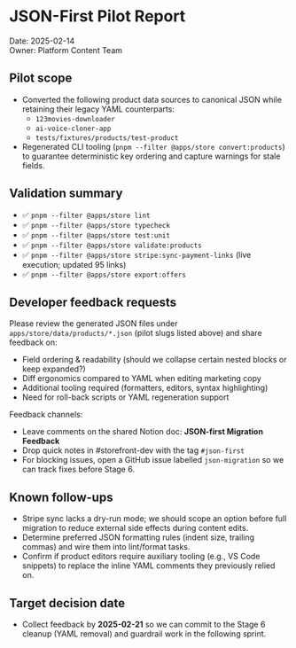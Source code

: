 # JSON-First Pilot Report

Date: 2025-02-14  
Owner: Platform Content Team

## Pilot scope
- Converted the following product data sources to canonical JSON while retaining their legacy YAML counterparts:
  - `123movies-downloader`
  - `ai-voice-cloner-app`
  - `tests/fixtures/products/test-product`
- Regenerated CLI tooling (`pnpm --filter @apps/store convert:products`) to guarantee deterministic key ordering and capture warnings for stale fields.

## Validation summary
- ✅ `pnpm --filter @apps/store lint`
- ✅ `pnpm --filter @apps/store typecheck`
- ✅ `pnpm --filter @apps/store test:unit`
- ✅ `pnpm --filter @apps/store validate:products`
- ✅ `pnpm --filter @apps/store stripe:sync-payment-links` (live execution; updated 95 links)
- ✅ `pnpm --filter @apps/store export:offers`

## Developer feedback requests
Please review the generated JSON files under `apps/store/data/products/*.json` (pilot slugs listed above) and share feedback on:
- Field ordering & readability (should we collapse certain nested blocks or keep expanded?)
- Diff ergonomics compared to YAML when editing marketing copy
- Additional tooling required (formatters, editors, syntax highlighting)
- Need for roll-back scripts or YAML regeneration support

Feedback channels:
- Leave comments on the shared Notion doc: **JSON-first Migration Feedback**
- Drop quick notes in #storefront-dev with the tag `#json-first`
- For blocking issues, open a GitHub issue labelled `json-migration` so we can track fixes before Stage 6.

## Known follow-ups
- Stripe sync lacks a dry-run mode; we should scope an option before full migration to reduce external side effects during content edits.
- Determine preferred JSON formatting rules (indent size, trailing commas) and wire them into lint/format tasks.
- Confirm if product editors require auxiliary tooling (e.g., VS Code snippets) to replace the inline YAML comments they previously relied on.

## Target decision date
- Collect feedback by **2025-02-21** so we can commit to the Stage 6 cleanup (YAML removal) and guardrail work in the following sprint.
